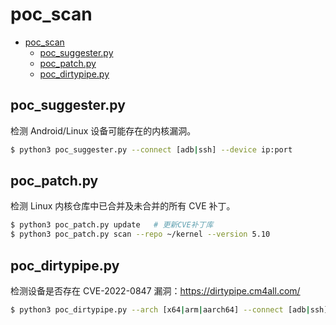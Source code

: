 # poc_scan

- [poc_scan](#poc_scan)
  - [poc_suggester.py](#poc_suggesterpy)
  - [poc_patch.py](#poc_patchpy)
  - [poc_dirtypipe.py](#poc_dirtypipepy)

## poc_suggester.py

检测 Android/Linux 设备可能存在的内核漏洞。

```sh
$ python3 poc_suggester.py --connect [adb|ssh] --device ip:port
```

## poc_patch.py

检测 Linux 内核仓库中已合并及未合并的所有 CVE 补丁。

```sh
$ python3 poc_patch.py update   # 更新CVE补丁库
$ python3 poc_patch.py scan --repo ~/kernel --version 5.10
```

## poc_dirtypipe.py

检测设备是否存在 CVE-2022-0847 漏洞：https://dirtypipe.cm4all.com/

```sh
$ python3 poc_dirtypipe.py --arch [x64|arm|aarch64] --connect [adb|ssh] --device ip:port
```
